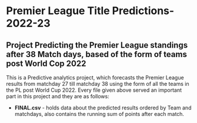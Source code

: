# Premier League Title Predictions-2022-23
## Project Predicting the Premier League standings after 38 Match days, based of the form of teams post World Cop 2022

This is a Predictive analytics project, which forecasts the Premier League results from matchday 27 till matchday 38 using the form of all the teams in the PL post World 
Cup 2022. Every file given above served an important part in this project and they are as follows:

* **FINAL.csv** - holds data about the predicted results ordered by Team and matchdays, also contains the running sum of points after each match.

